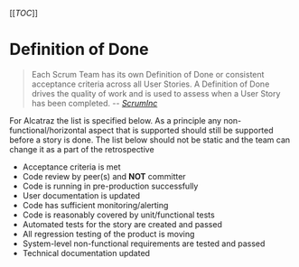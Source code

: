 [[_TOC_]]

# Definition of Done

> Each Scrum Team has its own Definition of Done or consistent acceptance criteria across all User Stories.  A Definition of Done drives the quality of work and is used to assess when a User Story has been completed.
> -- <cite>[ScrumInc][1]</cite>

For Alcatraz the list is specified below. As a principle any non-functional/horizontal aspect that is supported should still be supported before a story is done. The list below should not be static and the team can change it as a part of the retrospective

* Acceptance criteria is met
* Code review by peer(s) and **NOT** committer
* Code is running in pre-production successfully
* User documentation is updated
* Code has sufficient monitoring/alerting
* Code is reasonably covered by unit/functional tests
* Automated tests for the story are created and passed
* All regression testing of the product is moving
* System-level non-functional requirements are tested and passed
* Technical documentation updated

[1]:https://www.scruminc.com/definition-of-done/
